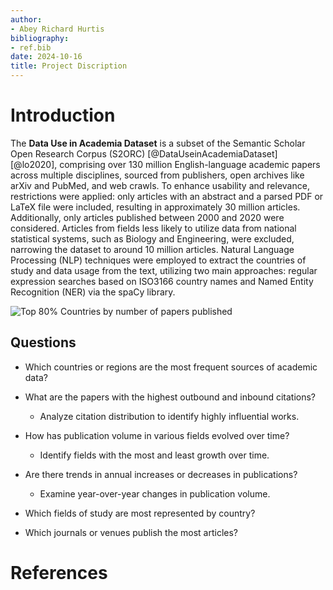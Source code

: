 ```yaml
---
author:
- Abey Richard Hurtis
bibliography:
- ref.bib
date: 2024-10-16
title: Project Discription
---
```


# Introduction

The **Data Use in Academia Dataset** is a subset of the Semantic Scholar
Open Research Corpus (S2ORC) [@DataUseinAcademiaDataset] [@lo2020],
comprising over 130 million English-language academic papers across
multiple disciplines, sourced from publishers, open archives like arXiv
and PubMed, and web crawls. To enhance usability and relevance,
restrictions were applied: only articles with an abstract and a parsed
PDF or LaTeX file were included, resulting in approximately 30 million
articles. Additionally, only articles published between 2000 and 2020
were considered. Articles from fields less likely to utilize data from
national statistical systems, such as Biology and Engineering, were
excluded, narrowing the dataset to around 10 million articles. Natural
Language Processing (NLP) techniques were employed to extract the
countries of study and data usage from the text, utilizing two main
approaches: regular expression searches based on ISO3166 country names
and Named Entity Recognition (NER) via the spaCy library.

![Top 80% Countries by number of papers
published](countrry_output.png)

## Questions

-   Which countries or regions are the most frequent sources of academic
    data?

-   What are the papers with the highest outbound and inbound citations?

    -   Analyze citation distribution to identify highly influential
        works.

-   How has publication volume in various fields evolved over time?

    -   Identify fields with the most and least growth over time.

-   Are there trends in annual increases or decreases in publications?

    -   Examine year-over-year changes in publication volume.

-   Which fields of study are most represented by country?

-   Which journals or venues publish the most articles?

# References